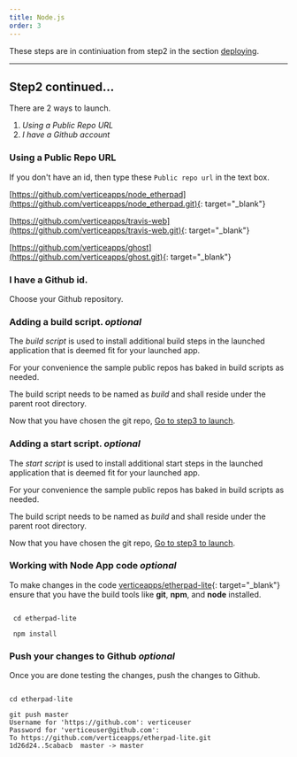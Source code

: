 ```yaml
---
title: Node.js
order: 3
---
```


These steps are in continiuation from step2 in the section [deploying](/customapps/deploying).

---

## Step2 continued...

There are 2 ways to launch.

1. *Using a Public Repo URL*
2. *I have a Github account*

### Using a Public Repo URL

If you don't have an id, then type these `Public repo url` in the text box.

[https://github.com/verticeapps/node_etherpad](https://github.com/verticeapps/node_etherpad.git){: target="_blank"}

[https://github.com/verticeapps/travis-web](https://github.com/verticeapps/travis-web.git){: target="_blank"}

[https://github.com/verticeapps/ghost](https://github.com/verticeapps/ghost.git){: target="_blank"}


### I have a Github id.

Choose your Github repository.

### Adding a build script. *optional*

The *build script* is used to install additional build steps in the launched application that is deemed fit for your launched app.

For your convenience the sample public repos has baked in build scripts as needed.

The build script needs to be named as *build* and shall reside under the parent root directory.

Now that you have chosen the git repo, [Go to step3 to launch](/customapps/deploying).

### Adding a start script. *optional*

The *start script* is used to install additional start steps in the launched application that is deemed fit for your launched app.

For your convenience the sample public repos has baked in build scripts as needed.

The build script needs to be named as *build* and shall reside under the parent root directory.

Now that you have chosen the git repo, [Go to step3 to launch](/customapps/deploying).


### Working with Node App code *optional*

To make changes in the code [verticeapps/etherpad-lite](https://github.com/verticeapps/etherpad-lite.git){: target="_blank"} ensure that you have the build tools like **git**, **npm**, and **node** installed.

```

 cd etherpad-lite

 npm install

```

### Push your changes to Github *optional*

Once you are done testing the changes, push the changes to Github.


```shell

cd etherpad-lite

git push master
Username for 'https://github.com': verticeuser
Password for 'verticeuser@github.com':
To https://github.com/verticeapps/etherpad-lite.git
1d26d24..5cabacb  master -> master

```
